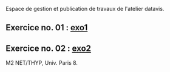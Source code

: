 Espace de gestion et publication de travaux de l'atelier datavis.

## Exercice no. 01 : [exo1](https://oussamahoumada.github.io/datavis2024/ex01-wikidata)

## Exercice no. 02 : [exo2](https://oussamahoumada.github.io/datavis2024/brouillons.html)

M2 NET/THYP, Univ. Paris 8.
